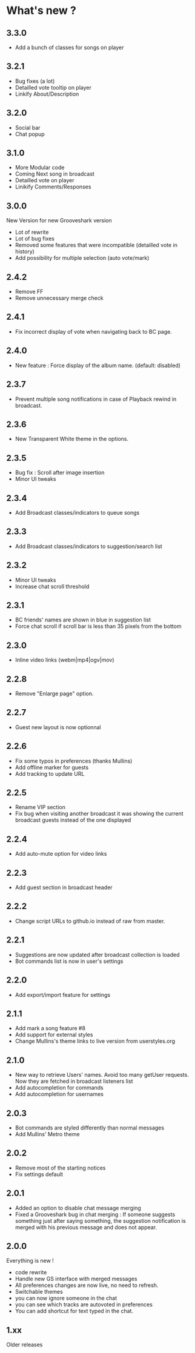 What's new ?
============

3.3.0
-----
- Add a bunch of classes for songs on player

3.2.1
-----
- Bug fixes (a lot)
- Detailled vote tooltip on player
- Linkify About/Description

3.2.0
-----
- Social bar
- Chat popup

3.1.0
-----
- More Modular code
- Coming Next song in broadcast
- Detailled vote on player
- Linikify Comments/Responses

3.0.0
-----
New Version for new Grooveshark version
- Lot of rewrite
- Lot of bug fixes
- Removed some features that were incompatible (detailled vote in history)
- Add possibility for multiple selection (auto vote/mark)

2.4.2
-----
- Remove FF
- Remove unnecessary merge check

2.4.1
-----
- Fix incorrect display of vote when navigating back to BC page.

2.4.0
-----
- New feature : Force display of the album name. (default: disabled)

2.3.7
-----
- Prevent multiple song notifications in case of Playback rewind in broadcast.

2.3.6
-----
- New Transparent White theme in the options. 

2.3.5
-----
- Bug fix :  Scroll after image insertion
- Minor UI tweaks

2.3.4
-----
- Add Broadcast classes/indicators to queue songs

2.3.3
-----
- Add Broadcast classes/indicators to suggestion/search list

2.3.2
-----
- Minor UI tweaks
- Increase chat scroll threshold

2.3.1
-----
- BC friends' names are shown in blue in suggestion list
- Force chat scroll if scroll bar is less than 35 pixels from the bottom

2.3.0
-----
- Inline video links (webm|mp4|ogv|mov)

2.2.8
-----
- Remove "Enlarge page" option.

2.2.7
-----
- Guest new layout is now optionnal

2.2.6
-----
- Fix some typos in preferences (thanks Mullins)
- Add offline marker for guests
- Add tracking to update URL

2.2.5
-----
- Rename VIP section
- Fix bug when visiting another broadcast it was showing the current broadcast guests instead of the one displayed

2.2.4
-----
- Add auto-mute option for video links

2.2.3
-----
- Add guest section in broadcast header

2.2.2
-----
- Change script URLs to github.io instead of raw from master.

2.2.1
-----
- Suggestions are now updated after broadcast collection is loaded
- Bot commands list is now in user's settings

2.2.0
-----
- Add export/import feature for settings

2.1.1
-----
- Add mark a song feature #8
- Add support for external styles
- Change Mullins's theme links to live version from userstyles.org

2.1.0
-----
- New way to retrieve Users' names. Avoid too many getUser requests. Now they are fetched in broadcast listeners list
- Add autocompletion for commands
- Add autocompletion for usernames

2.0.3
-----
- Bot commands are styled differently than normal messages
- Add Mullins' Metro theme

2.0.2
-----
- Remove most of the starting notices
- Fix settings default

2.0.1
-----
- Added an option to disable chat message merging
- Fixed a Grooveshark bug in chat merging : If someone suggests something just after saying something, the suggestion notification is merged with his previous message and does not appear.

2.0.0
-----
Everything is new !
- code rewrite
- Handle new GS interface with merged messages
- All preferences changes are now live, no need to refresh.
- Switchable themes
- you can now ignore someone in the chat
- you can see which tracks are autovoted in preferences
- You can add shortcut for text typed in the chat.

1.xx
----
Older releases
